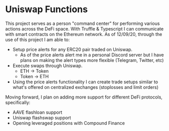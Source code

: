 # Uniswap Functions

This project serves as a person "command center" for performing various actions across the DeFi space. With Truffle & Typescript I can communicate with smart contracts on the Ethereum network. As of 12/09/20, through the use of this project I am able to:
  - Setup price alerts for any ERC20 pair traded on Uniswap.
    - As of the price alerts alert me in a personal Discord server but I have plans on making the alert types more flexible (Telegram, Twitter, etc)
  - Execute swaps through Uniswap.
    - ETH -> Token
    - Token -> ETH
  - Using the price alerts functionality I can create trade setups similar to what's offered on centralized exchanges (stoplosses and limit orders)
  
  
Moving forward, I plan on adding more support for different DeFi protocols, specifically:
  - AAVE flashloan support
  - Uniswap flashswap support
  - Opening leveraged positions with Compound Finance
